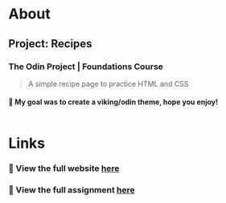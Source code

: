 # About

## **Project: Recipes**

### The Odin Project | Foundations Course

> A simple recipe page to practice HTML and CSS

#### :thought_balloon: My goal was to create a viking/odin theme, hope you enjoy!<br></br>

# Links

### :link: View the full website [here](simplenough.github.io/odin-recipes)

### :link: View the full assignment [here](https://www.theodinproject.com/lessons/foundations-recipes)
